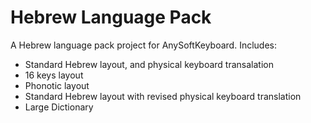 Hebrew Language Pack
====================

A Hebrew language pack project for AnySoftKeyboard.
Includes:
* Standard Hebrew layout, and physical keyboard transalation
* 16 keys layout
* Phonotic layout
* Standard Hebrew layout with revised physical keyboard translation
* Large Dictionary
